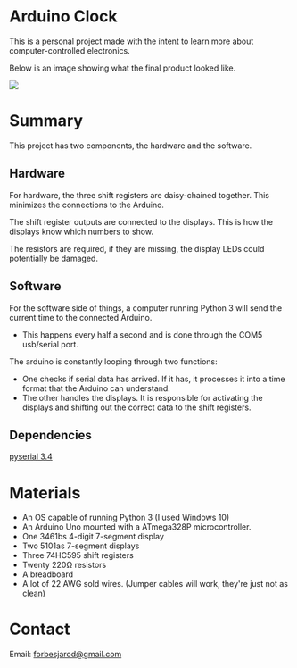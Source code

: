 # Arduino Clock
This is a personal project made with the intent to learn more about computer-controlled electronics.

Below is an image showing what the final product looked like.

<img style="max-height: 350px;" src="https://jarod-f.github.io/portfolio-site/media/clock/clock-turned-on.jpg">

# Summary
This project has two components, the hardware and the software.

## Hardware
For hardware, the three shift registers are daisy-chained together.  This minimizes the connections to the Arduino.

The shift register outputs are connected to the displays.  This is how the displays know which numbers to show.

The resistors are required, if they are missing, the display LEDs could potentially be damaged.

## Software
For the software side of things, a computer running Python 3 will send the current time to the connected Arduino.
- This happens every half a second and is done through the COM5 usb/serial port.

The arduino is constantly looping through two functions:
- One checks if serial data has arrived.  If it has, it processes it into a time format that the Arduino can understand.
- The other handles the displays.  It is responsible for activating the displays and shifting out the correct data to the shift registers.

## Dependencies
<a href="https://pypi.org/project/pyserial/">pyserial 3.4</a>

# Materials
- An OS capable of running Python 3 (I used Windows 10)
- An Arduino Uno mounted with a ATmega328P microcontroller.
- One 3461bs 4-digit 7-segment display
- Two 5101as 7-segment displays
- Three 74HC595 shift registers
- Twenty 220Ω resistors
- A breadboard
- A lot of 22 AWG sold wires. (Jumper cables will work, they're just not as clean)


# Contact
Email: forbesjarod@gmail.com
